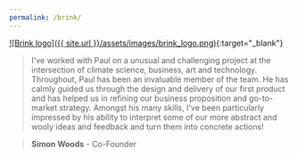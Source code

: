 ```yaml
---
permalink: /brink/
---
```


[![Brink logo]({{ site.url }}/assets/images/brink_logo.png)](https://brinkprojects.com){:target="_blank"}

> I've worked with Paul on a unusual and challenging project at the intersection of climate science, business, art and technology. Throughout, Paul has been an invaluable member of the team. He has calmly guided us through the design and delivery of our first product and has helped us in refining our business proposition and go-to-market strategy. Amongst his many skills, I've been particularly impressed by his ability to interpret some of our more abstract and wooly ideas and feedback and turn them into concrete actions!

> **Simon Woods** - Co-Founder
